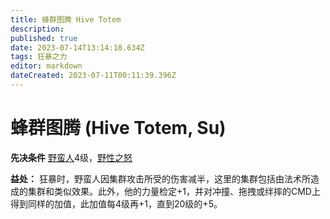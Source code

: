 ```yaml
---
title: 蜂群图腾 Hive Totem
description: 
published: true
date: 2023-07-14T13:14:18.634Z
tags: 狂暴之力
editor: markdown
dateCreated: 2023-07-11T00:11:39.396Z
---
```


# 蜂群图腾 (Hive Totem, Su)

**先决条件** [野蛮人](/野蛮人)4级，[野性之怒](/狂暴之力/野性之怒)

**益处：** 狂暴时，野蛮人因集群攻击所受的伤害减半，这里的集群包括由法术所造成的集群和类似效果。此外，他的力量检定+1，并对冲撞、拖拽或绊摔的CMD上得到同样的加值，此加值每4级再+1，直到20级的+5。
